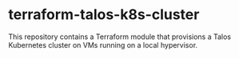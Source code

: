 # terraform-talos-k8s-cluster

This repository contains a Terraform module that provisions a Talos Kubernetes cluster on VMs running on a local hypervisor.
